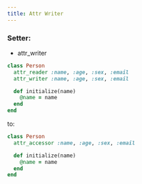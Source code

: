 ```yaml
---
title: Attr Writer
---
```


### Setter:
- attr_writer

```ruby
class Person
  attr_reader :name, :age, :sex, :email
  attr_writer :name, :age, :sex, :email

  def initialize(name)
    @name = name
  end
end
```

to:
```ruby
class Person
  attr_accessor :name, :age, :sex, :email

  def initialize(name)
    @name = name
  end
end
```